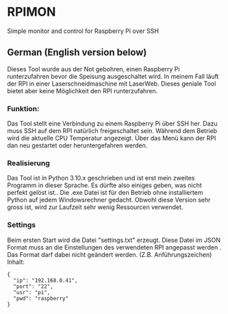 # RPIMON
Simple monitor and control for Raspberry Pi over SSH

## German (English version below)
Dieses Tool wurde aus der Not gebohren, einen Raspberry Pi runterzufahren bevor die Speisung ausgeschaltet wird.
In meinem Fall läuft der RPI in einer Laserschneidmaschine mit LaserWeb. Dieses geniale Tool bietet aber keine Möglichkeit den RPI runterzufahren.

### Funktion:
Das Tool stellt eine Verbindung zu einem Raspberry Pi über SSH her.
Dazu muss SSH auf dem RPI natürlich freigeschaltet sein.
Während dem Betrieb wird die aktuelle CPU Temperatur angezeigt.
Über das Menü kann der RPI dan neu gestartet oder heruntergefahren werden.

### Realisierung
Das Tool ist in Python 3.10.x geschrieben und ist erst mein zweites Programm in dieser Sprache.
Es dürfte also einiges geben, was nicht perfekt gelöst ist..
Die .exe Datei ist für den Betrieb ohne installiertem Python auf jedem Windowsrechner gedacht.
Obwohl diese Version sehr gross ist, wird zur Laufzeit sehr wenig Ressourcen verwendet.

### Settings
Beim ersten Start wird die Datei "settings.txt" erzeugt.
Diese Datei im JSON Format muss an die Einstellungen des verwendeten RPI angepasst werden .
Das Format darf dabei nicht geändert werden. (Z.B. Anführungszeichen)
Inhalt:
```
{
  "ip": "192.168.0.41",
  "port": "22",
  "usr": "pi",
  "pwd": "raspberry"
}
```
